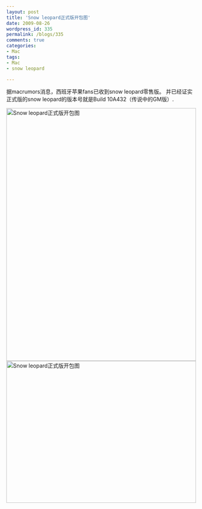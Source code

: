 ```yaml
---
layout: post
title: 'Snow leopard正式版开包图'
date: 2009-08-26
wordpress_id: 335
permalink: /blogs/335
comments: true
categories:
- Mac
tags:
- Mac
- snow leopard

---
```

据macrumors消息，西班牙苹果fans已收到snow leopard零售版。
并已经证实正式版的snow leopard的版本号就是Build 10A432（传说中的GM版）. 

<img alt="Snow leopard正式版开包图" src="http://docs.google.com/File?id=ddggm6dt_579rqhvc3w7_b" title="外包装" class="alignnone" width="500" height="666" />

<img alt="Snow leopard正式版开包图" src="http://docs.google.com/File?id=ddggm6dt_580cnrqg3fs_b" title="内部" class="alignnone" width="500" height="374" />

